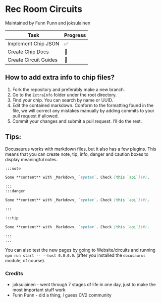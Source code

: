 # Rec Room Circuits
Maintained by Funn Punn and joksulainen

| Task                  | Progress |
|-----------------------|----------|
| Implement Chip JSON   | ✅        |
| Create Chip Docs      | 🚧        |
| Create Circuit Guides | 🚧        |

## How to add extra info to chip files?

1. Fork the repository and preferably make a new branch.
1. Go to the `ExtraInfo` folder under the root directory.
1. Find your chip. You can search by name or UUID.
1. Edit the contained markdown. Conform to the formatting found in the file, we will correct any mistakes manually by adding commits to your pull request if allowed.
1. Commit your changes and submit a pull request. I'll do the rest.

## Tips:
Docusaurus works with markdown files, but it also has a few plugins.
This means that you can create note, tip, info, danger and caution boxes to display meaningful notes.

```md
:::note

Some **content** with _Markdown_ `syntax`. Check [this `api`](#).

:::
:::danger

Some **content** with _Markdown_ `syntax`. Check [this `api`](#).

:::

:::tip

Some **content** with _Markdown_ `syntax`. Check [this `api`](#).

:::
...
```

You can also test the new pages by going to Website/circuits and running `npm run start -- --host 0.0.0.0`. (after you installed the `docusaurus` module, of course).


### Credits

- joksulainen - went through 7 stages of life in one day, just to make the most important stuff work
- Funn Punn - did a thing, I guess
CV2 community
